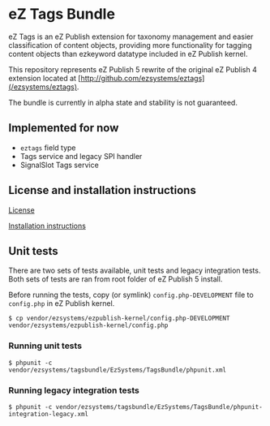 eZ Tags Bundle
==============

eZ Tags is an eZ Publish extension for taxonomy management and easier classification of content objects, providing more functionality for tagging content objects than ezkeyword datatype included in eZ Publish kernel.

This repository represents eZ Publish 5 rewrite of the original eZ Publish 4 extension located at [http://github.com/ezsystems/eztags](/ezsystems/eztags).

The bundle is currently in alpha state and stability is not guaranteed.

Implemented for now
-------------------

* `eztags` field type
* Tags service and legacy SPI handler
* SignalSlot Tags service

License and installation instructions
-------------------------------------

[License](LICENSE)

[Installation instructions](Resources/doc/INSTALL.md)

Unit tests
----------

There are two sets of tests available, unit tests and legacy integration tests. Both sets of tests are ran from root folder of eZ Publish 5 install.

Before running the tests, copy (or symlink) `config.php-DEVELOPMENT` file to `config.php` in eZ Publish kernel.

    $ cp vendor/ezsystems/ezpublish-kernel/config.php-DEVELOPMENT vendor/ezsystems/ezpublish-kernel/config.php

### Running unit tests

    $ phpunit -c vendor/ezsystems/tagsbundle/EzSystems/TagsBundle/phpunit.xml

### Running legacy integration tests

    $ phpunit -c vendor/ezsystems/tagsbundle/EzSystems/TagsBundle/phpunit-integration-legacy.xml
